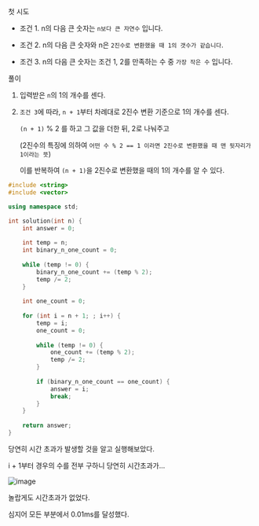 
첫 시도

- 조건 1. n의 다음 큰 숫자는 ```n보다 큰 자연수``` 입니다.

- 조건 2. n의 다음 큰 숫자와 n은 ```2진수로 변환했을 때 1의 갯수가 같습니다```.

- 조건 3. n의 다음 큰 숫자는 조건 1, 2를 만족하는 수 중 ```가장 작은 수``` 입니다.

풀이

1. 입력받은 ```n```의 1의 개수를 센다.

2. ```조건 3```에 따라, ```n + 1```부터 차례대로 2진수 변환 기준으로 1의 개수를 센다.
   
   ```(n + 1)``` % 2 를 하고 그 값을 더한 뒤, 2로 나눠주고

   (2진수의 특징에 의하여 ```어떤 수 % 2 == 1 이라면 2진수로 변환했을 때 맨 뒷자리가 1이라는 뜻```)
   
   이를 반복하여 ```(n + 1)```을 2진수로 변환했을 때의 1의 개수를 알 수 있다.

```cpp
#include <string>
#include <vector>

using namespace std;

int solution(int n) {
    int answer = 0;
    
    int temp = n;
    int binary_n_one_count = 0;
    
    while (temp != 0) {
        binary_n_one_count += (temp % 2);
        temp /= 2;
    }
    
    int one_count = 0;
    
    for (int i = n + 1; ; i++) {
        temp = i;
        one_count = 0;
        
        while (temp != 0) {
            one_count += (temp % 2);
            temp /= 2;
        }
        
        if (binary_n_one_count == one_count) {
            answer = i;
            break;
        }
    }
    
    return answer;
}
```

당연히 시간 초과가 발생할 것을 알고 실행해보았다.

i + 1부터 경우의 수를 전부 구하니 당연히 시간초과가...

![image](https://github.com/levocation/Algorithm_Slack_Study/assets/42001961/0b7320ae-6274-4bae-a8f8-62cf8076407c)

놀랍게도 시간초과가 없었다.

심지어 모든 부분에서 0.01ms를 달성했다.
